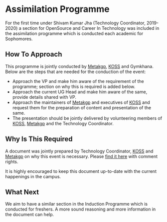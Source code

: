 # Assimilation Programme

For the first time under Shivam Kumar Jha (Technology Coordinator, 2019-2020) a section for OpenSource and Career In Technology was included in the assimilation programme which is conducted each academic for Sophomores.

## How To Approach

This programme is jointly conducted by [Metakgp](https://metakgp.github.io/), [KOSS](https://kossiitkgp.org) and Gymkhana. Below are the steps that are needed for the conduction of the event:

- Approach the VP and make him aware of the requirement of the programme; section on why this is required is added below.
- Approach the current UG Head and make him aware of the same, provide details shared with VP.
- Approach the maintainers of [Metakgp](https://metakgp.github.io/) and executives of [KOSS](https://kossiitkgp.org) and request them for the preparation of content and presentation of the same.
- The presentation should be jointly delivered by volunteering members of [KOSS](https://kossiitkgp.org), [Metakgp](https://metakgp.github.io/) and the Technology Coordinator.

## Why Is This Required

A document was jointly prepared by Technology Coordinator, [KOSS](https://kossiitkgp.org) and [Metakgp](https://metakgp.github.io/) on why this event is necessary. Please 
[find it here](https://docs.google.com/document/d/1vHyBspWiBtXgWqD9xknEDoLRp1sxYFLzCkF2Dcsv1UY/edit?usp=sharing) with comment rights.

It is highly encouraged to keep this document up-to-date with the current happenings in the campus. 

## What Next

We aim to have a similar section in the Induction Programme which is conducted for freshers. A more sound reasoning and more information
in the document can help.
